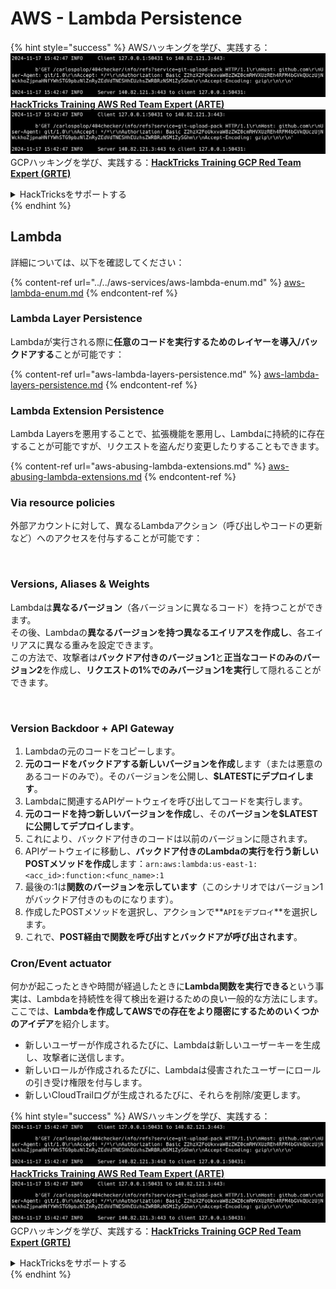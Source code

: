 # AWS - Lambda Persistence

{% hint style="success" %}
AWSハッキングを学び、実践する：<img src="../../../../.gitbook/assets/image (1).png" alt="" data-size="line">[**HackTricks Training AWS Red Team Expert (ARTE)**](https://training.hacktricks.xyz/courses/arte)<img src="../../../../.gitbook/assets/image (1).png" alt="" data-size="line">\
GCPハッキングを学び、実践する：<img src="../../../../.gitbook/assets/image (2).png" alt="" data-size="line">[**HackTricks Training GCP Red Team Expert (GRTE)**<img src="../../../../.gitbook/assets/image (2).png" alt="" data-size="line">](https://training.hacktricks.xyz/courses/grte)

<details>

<summary>HackTricksをサポートする</summary>

* [**サブスクリプションプラン**](https://github.com/sponsors/carlospolop)を確認してください！
* **💬 [**Discordグループ**](https://discord.gg/hRep4RUj7f)または[**Telegramグループ**](https://t.me/peass)に参加するか、**Twitter** 🐦 [**@hacktricks\_live**](https://twitter.com/hacktricks\_live)**をフォローしてください。**
* **[**HackTricks**](https://github.com/carlospolop/hacktricks)および[**HackTricks Cloud**](https://github.com/carlospolop/hacktricks-cloud)のGitHubリポジトリにPRを提出してハッキングトリックを共有してください。**

</details>
{% endhint %}

## Lambda

詳細については、以下を確認してください：

{% content-ref url="../../aws-services/aws-lambda-enum.md" %}
[aws-lambda-enum.md](../../aws-services/aws-lambda-enum.md)
{% endcontent-ref %}

### Lambda Layer Persistence

Lambdaが実行される際に**任意のコードを実行するためのレイヤーを導入/バックドアする**ことが可能です：

{% content-ref url="aws-lambda-layers-persistence.md" %}
[aws-lambda-layers-persistence.md](aws-lambda-layers-persistence.md)
{% endcontent-ref %}

### Lambda Extension Persistence

Lambda Layersを悪用することで、拡張機能を悪用し、Lambdaに持続的に存在することが可能ですが、リクエストを盗んだり変更したりすることもできます。

{% content-ref url="aws-abusing-lambda-extensions.md" %}
[aws-abusing-lambda-extensions.md](aws-abusing-lambda-extensions.md)
{% endcontent-ref %}

### Via resource policies

外部アカウントに対して、異なるLambdaアクション（呼び出しやコードの更新など）へのアクセスを付与することが可能です：

<figure><img src="../../../../.gitbook/assets/image (255).png" alt=""><figcaption></figcaption></figure>

### Versions, Aliases & Weights

Lambdaは**異なるバージョン**（各バージョンに異なるコード）を持つことができます。\
その後、Lambdaの**異なるバージョンを持つ異なるエイリアスを作成し**、各エイリアスに異なる重みを設定できます。\
この方法で、攻撃者は**バックドア付きのバージョン1**と**正当なコードのみのバージョン2**を作成し、**リクエストの1%でのみバージョン1を実行**して隠れることができます。

<figure><img src="../../../../.gitbook/assets/image (120).png" alt=""><figcaption></figcaption></figure>

### Version Backdoor + API Gateway

1. Lambdaの元のコードをコピーします。
2. **元のコードをバックドアする新しいバージョンを作成**します（または悪意のあるコードのみで）。そのバージョンを公開し、**$LATESTにデプロイします**。
3. Lambdaに関連するAPIゲートウェイを呼び出してコードを実行します。
4. **元のコードを持つ新しいバージョンを作成**し、その**バージョンを$LATESTに公開してデプロイします**。
5. これにより、バックドア付きのコードは以前のバージョンに隠されます。
6. APIゲートウェイに移動し、**バックドア付きのLambdaの実行を行う新しいPOSTメソッドを作成**します：`arn:aws:lambda:us-east-1:<acc_id>:function:<func_name>:1`
7. 最後の:1は**関数のバージョンを示しています**（このシナリオではバージョン1がバックドア付きのものになります）。
8. 作成したPOSTメソッドを選択し、アクションで**`APIをデプロイ`**を選択します。
9. これで、**POST経由で関数を呼び出すとバックドアが呼び出されます**。

### Cron/Event actuator

何かが起こったときや時間が経過したときに**Lambda関数を実行できる**という事実は、Lambdaを持続性を得て検出を避けるための良い一般的な方法にします。\
ここでは、**Lambdaを作成してAWSでの存在をより隠密にするためのいくつかのアイデア**を紹介します。

* 新しいユーザーが作成されるたびに、Lambdaは新しいユーザーキーを生成し、攻撃者に送信します。
* 新しいロールが作成されるたびに、Lambdaは侵害されたユーザーにロールの引き受け権限を付与します。
* 新しいCloudTrailログが生成されるたびに、それらを削除/変更します。

{% hint style="success" %}
AWSハッキングを学び、実践する：<img src="../../../../.gitbook/assets/image (1).png" alt="" data-size="line">[**HackTricks Training AWS Red Team Expert (ARTE)**](https://training.hacktricks.xyz/courses/arte)<img src="../../../../.gitbook/assets/image (1).png" alt="" data-size="line">\
GCPハッキングを学び、実践する：<img src="../../../../.gitbook/assets/image (2).png" alt="" data-size="line">[**HackTricks Training GCP Red Team Expert (GRTE)**<img src="../../../../.gitbook/assets/image (2).png" alt="" data-size="line">](https://training.hacktricks.xyz/courses/grte)

<details>

<summary>HackTricksをサポートする</summary>

* [**サブスクリプションプラン**](https://github.com/sponsors/carlospolop)を確認してください！
* **💬 [**Discordグループ**](https://discord.gg/hRep4RUj7f)または[**Telegramグループ**](https://t.me/peass)に参加するか、**Twitter** 🐦 [**@hacktricks\_live**](https://twitter.com/hacktricks\_live)**をフォローしてください。**
* **[**HackTricks**](https://github.com/carlospolop/hacktricks)および[**HackTricks Cloud**](https://github.com/carlospolop/hacktricks-cloud)のGitHubリポジトリにPRを提出してハッキングトリックを共有してください。**

</details>
{% endhint %}
